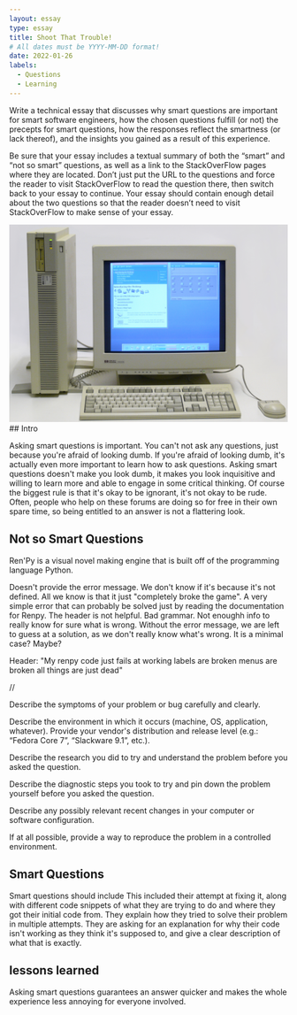 ```yaml
---
layout: essay
type: essay
title: Shoot That Trouble!
# All dates must be YYYY-MM-DD format!
date: 2022-01-26
labels:
  - Questions
  - Learning
---
```

Write a technical essay that discusses why smart questions are important for smart software engineers, how the chosen questions fulfill (or not) the precepts for smart questions, how the responses reflect the smartness (or lack thereof), and the insights you gained as a result of this experience.

Be sure that your essay includes a textual summary of both the “smart” and “not so smart” questions, as well as a link to the StackOverFlow pages where they are located. Don’t just put the URL to the questions and force the reader to visit StackOverFlow to read the question there, then switch back to your essay to continue. Your essay should contain enough detail about the two questions so that the reader doesn’t need to visit StackOverFlow to make sense of your essay.


<img class="ui medium right floated rounded image" src="../images/oldpc.jpg">
## Intro

Asking smart questions is important. You can't not ask any questions, just because you're afraid of looking dumb.
If you're afraid of looking dumb, it's actually even more important to learn how to ask questions. Asking smart questions doesn't make you look dumb, it makes you look inquisitive and willing to learn more and able to engage in some critical thinking. 
Of course the biggest rule is that it's okay to be ignorant, it's not okay to be rude. Often, people who help on these forums are doing so for free in their own spare time, so being entitled to an answer is not a flattering look. 

## Not so Smart Questions
Ren'Py is a visual novel making engine that is built off of the programming language Python. 


Doesn't provide the error message. We don't know if it's because it's not defined. All we know is that it just "completely broke the game". A very simple error that can probably be solved just by reading the documentation for Renpy. The header is not helpful. Bad grammar. Not enoughh info to really know for sure what is wrong. Without the error message, we are left to guess at a solution, as we don't really know what's wrong. It is a minimal case? Maybe?


Header: "My renpy code just fails at working labels are broken menus are broken all things are just dead"

//

Describe the symptoms of your problem or bug carefully and clearly.

Describe the environment in which it occurs (machine, OS, application, whatever). Provide your vendor's distribution and release level (e.g.: “Fedora Core 7”, “Slackware 9.1”, etc.).

Describe the research you did to try and understand the problem before you asked the question.

Describe the diagnostic steps you took to try and pin down the problem yourself before you asked the question.

Describe any possibly relevant recent changes in your computer or software configuration.

If at all possible, provide a way to reproduce the problem in a controlled environment.



## Smart Questions
Smart questions should include 
This included their attempt at fixing it, along with different code snippets of what they are trying to do and where they got their initial code from. They explain how they tried to solve their problem in multiple attempts. They are asking for an explanation for why their code isn't working as they think it's supposed to, and give a clear description of what that is exactly. 

## lessons learned 
Asking smart questions guarantees an answer quicker and makes the whole experience less annoying for everyone involved. 

